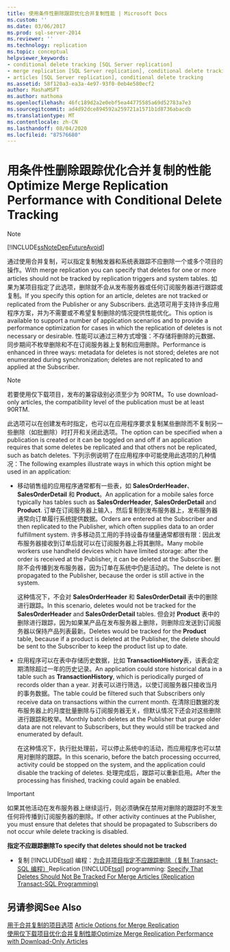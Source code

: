 ```yaml
---
title: 使用条件性删除跟踪优化合并复制性能 | Microsoft Docs
ms.custom: ''
ms.date: 03/06/2017
ms.prod: sql-server-2014
ms.reviewer: ''
ms.technology: replication
ms.topic: conceptual
helpviewer_keywords:
- conditional delete tracking [SQL Server replication]
- merge replication [SQL Server replication], conditional delete tracking
- articles [SQL Server replication], conditional delete tracking
ms.assetid: 58f120a3-ea3a-4e97-93f0-0eb4e580ecf2
author: MashaMSFT
ms.author: mathoma
ms.openlocfilehash: 46fc189d2a2e0ebf5ea44775585a69d52783a7e3
ms.sourcegitcommit: ad4d92dce894592a259721a1571b1d8736abacdb
ms.translationtype: MT
ms.contentlocale: zh-CN
ms.lasthandoff: 08/04/2020
ms.locfileid: "87576680"
---
```

# <a name="optimize-merge-replication-performance-with-conditional-delete-tracking"></a><span data-ttu-id="74522-102">用条件性删除跟踪优化合并复制的性能</span><span class="sxs-lookup"><span data-stu-id="74522-102">Optimize Merge Replication Performance with Conditional Delete Tracking</span></span>
    
> [!NOTE]  
>  [!INCLUDE[ssNoteDepFutureAvoid](../../../includes/ssnotedepfutureavoid-md.md)]  
  
 <span data-ttu-id="74522-103">通过使用合并复制，可以指定复制触发器和系统表跟踪不应删除一个或多个项目的操作。</span><span class="sxs-lookup"><span data-stu-id="74522-103">With merge replication you can specify that deletes for one or more articles should not be tracked by replication triggers and system tables.</span></span> <span data-ttu-id="74522-104">如果为某项目指定了此选项，删除就不会从发布服务器或任何订阅服务器进行跟踪或复制。</span><span class="sxs-lookup"><span data-stu-id="74522-104">If you specify this option for an article, deletes are not tracked or replicated from the Publisher or any Subscribers.</span></span> <span data-ttu-id="74522-105">此选项可用于支持许多应用程序方案，并为不需要或不希望复制删除的情况提供性能优化。</span><span class="sxs-lookup"><span data-stu-id="74522-105">This option is available to support a number of application scenarios and to provide a performance optimization for cases in which the replication of deletes is not necessary or desirable.</span></span> <span data-ttu-id="74522-106">性能可以通过三种方式增强：不存储将删除的元数据、同步期间不枚举删除和不在订阅服务器上复制和应用删除。</span><span class="sxs-lookup"><span data-stu-id="74522-106">Performance is enhanced in three ways: metadata for deletes is not stored; deletes are not enumerated during synchronization; deletes are not replicated to and applied at the Subscriber.</span></span>  
  
> [!NOTE]  
>  <span data-ttu-id="74522-107">若要使用仅下载项目，发布的兼容级别必须至少为 90RTM。</span><span class="sxs-lookup"><span data-stu-id="74522-107">To use download-only articles, the compatibility level of the publication must be at least 90RTM.</span></span>  
  
 <span data-ttu-id="74522-108">此选项可以在创建发布时指定，也可以在应用程序要求复制某些删除而不复制另一些删除（如批删除）时打开和关闭此选项。</span><span class="sxs-lookup"><span data-stu-id="74522-108">The option can be specified when a publication is created or it can be toggled on and off if an application requires that some deletes be replicated and that others not be replicated, such as batch deletes.</span></span> <span data-ttu-id="74522-109">下列示例说明了在应用程序中可能使用此选项的几种情况：</span><span class="sxs-lookup"><span data-stu-id="74522-109">The following examples illustrate ways in which this option might be used in an application:</span></span>  
  
-   <span data-ttu-id="74522-110">移动销售组的应用程序通常都有一些表，如 **SalesOrderHeader**、 **SalesOrderDetail** 和 **Product**。</span><span class="sxs-lookup"><span data-stu-id="74522-110">An application for a mobile sales force typically has tables such as **SalesOrderHeader**, **SalesOrderDetail** and **Product**.</span></span> <span data-ttu-id="74522-111">订单在订阅服务器上输入，然后复制到发布服务器上，发布服务器通常向订单履行系统提供数据。</span><span class="sxs-lookup"><span data-stu-id="74522-111">Orders are entered at the Subscriber and then replicated to the Publisher, which often supplies data to an order fulfillment system.</span></span> <span data-ttu-id="74522-112">许多移动员工用的手持设备存储量通常都很有限：因此发布服务器接收到订单后就可以在订阅服务器上将其删除。</span><span class="sxs-lookup"><span data-stu-id="74522-112">Many mobile workers use handheld devices which have limited storage: after the order is received at the Publisher, it can be deleted at the Subscriber.</span></span> <span data-ttu-id="74522-113">删除不会传播到发布服务器，因为订单在系统中仍是活动的。</span><span class="sxs-lookup"><span data-stu-id="74522-113">The delete is not propagated to the Publisher, because the order is still active in the system.</span></span>  
  
     <span data-ttu-id="74522-114">这种情况下，不会对 **SalesOrderHeader** 和 **SalesOrderDetail** 表中的删除进行跟踪。</span><span class="sxs-lookup"><span data-stu-id="74522-114">In this scenario, deletes would not be tracked for the **SalesOrderHeader** and **SalesOrderDetail** tables.</span></span> <span data-ttu-id="74522-115">但会对 **Product** 表中的删除进行跟踪，因为如果某产品在发布服务器上删除，则删除应发送到订阅服务器以保持产品列表最新。</span><span class="sxs-lookup"><span data-stu-id="74522-115">Deletes would be tracked for the **Product** table, because if a product is deleted at the Publisher, the delete should be sent to the Subscriber to keep the product list up to date.</span></span>  
  
-   <span data-ttu-id="74522-116">应用程序可以在表中存储历史数据，比如 **TransactionHistory**表，该表会定期清除超过一年的历史记录。</span><span class="sxs-lookup"><span data-stu-id="74522-116">An application could store historical data in a table such as **TransactionHistory**, which is periodically purged of records older than a year.</span></span> <span data-ttu-id="74522-117">对表可以进行筛选，以使订阅服务器只接收当月的事务数据。</span><span class="sxs-lookup"><span data-stu-id="74522-117">The table could be filtered such that Subscribers only receive data on transactions within the current month.</span></span> <span data-ttu-id="74522-118">在清除旧数据的发布服务器上的月度批量删除与订阅服务器无关，但默认情况下还会对这些删除进行跟踪和枚举。</span><span class="sxs-lookup"><span data-stu-id="74522-118">Monthly batch deletes at the Publisher that purge older data are not relevant to Subscribers, but they would still be tracked and enumerated by default.</span></span>  
  
     <span data-ttu-id="74522-119">在这种情况下，执行批处理前，可以停止系统中的活动，而应用程序也可以禁用对删除的跟踪。</span><span class="sxs-lookup"><span data-stu-id="74522-119">In this scenario, before the batch processing occurred, activity could be stopped on the system, and the application could disable the tracking of deletes.</span></span> <span data-ttu-id="74522-120">处理完成后，跟踪可以重新启用。</span><span class="sxs-lookup"><span data-stu-id="74522-120">After the processing has finished, tracking could again be enabled.</span></span>  
  
> [!IMPORTANT]  
>  <span data-ttu-id="74522-121">如果其他活动在发布服务器上继续运行，则必须确保在禁用对删除的跟踪时不发生任何将传播到订阅服务器的删除。</span><span class="sxs-lookup"><span data-stu-id="74522-121">If other activity continues at the Publisher, you must ensure that deletes that should be propagated to Subscribers do not occur while delete tracking is disabled.</span></span>  
  
 <span data-ttu-id="74522-122">**指定不应跟踪删除**</span><span class="sxs-lookup"><span data-stu-id="74522-122">**To specify that deletes should not be tracked**</span></span>  
  
-   <span data-ttu-id="74522-123">复制 [!INCLUDE[tsql](../../../includes/tsql-md.md)] 编程：[为合并项目指定不应跟踪删除（复制 Transact-SQL 编程）](..//publish/specify-merge-replication-properties.md#tracking-deletes)</span><span class="sxs-lookup"><span data-stu-id="74522-123">Replication [!INCLUDE[tsql](../../../includes/tsql-md.md)] programming: [Specify That Deletes Should Not Be Tracked For Merge Articles &#40;Replication Transact-SQL Programming&#41;](..//publish/specify-merge-replication-properties.md#tracking-deletes)</span></span>  
  
## <a name="see-also"></a><span data-ttu-id="74522-124">另请参阅</span><span class="sxs-lookup"><span data-stu-id="74522-124">See Also</span></span>  
 <span data-ttu-id="74522-125">[用于合并复制的项目选项](article-options-for-merge-replication.md) </span><span class="sxs-lookup"><span data-stu-id="74522-125">[Article Options for Merge Replication](article-options-for-merge-replication.md) </span></span>  
 [<span data-ttu-id="74522-126">使用仅下载项目优化合并复制性能</span><span class="sxs-lookup"><span data-stu-id="74522-126">Optimize Merge Replication Performance with Download-Only Articles</span></span>](optimize-merge-replication-performance-with-download-only-articles.md)  
  
  
